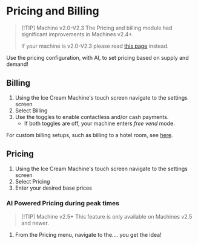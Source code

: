 # Pricing and Billing <Badge type="tip" text="^v2.4" />

> [!TIP] Machine v2.0-V2.3
> The Pricing and billing module had significant improvements in Machines v2.4+.
>
> If your machine is v2.0-V2.3 please read [this page](pricing-v2.0-v2.3) instead.

Use the pricing configuration, with AI, to set pricing based on supply and demand!

## Billing

1. Using the Ice Cream Machine's touch screen navigate to the settings screen
2. Select Billing
3. Use the toggles to enable contactless and/or cash payments.
    - If both toggles are off, your machine enters *free vend* mode.

For custom billing setups, such as billing to a hotel room, see [here](pricing-custom).

## Pricing

1. Using the Ice Cream Machine's touch screen navigate to the settings screen
2. Select Pricing
3. Enter your desired base prices

### AI Powered Pricing during peak times <Badge type="tip" text="^v2.5" />

> [!TIP] Machine v2.5+
> This feature is only available on Machines v2.5 and newer.

1. From the Pricing menu, navigate to the.... you get the idea!
